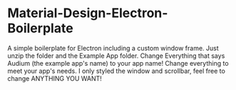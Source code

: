 # Material-Design-Electron-Boilerplate
A simple boilerplate for Electron including a custom window frame. Just unzip the folder and the Example App folder. 
Change Everything that says Audium (the example app's name) to your app name! Change everything to meet your app's 
needs. I only styled the window and scrollbar, feel free to change ANYTHING YOU WANT!
